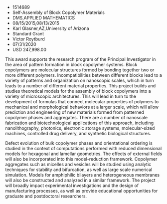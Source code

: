 
* 1514689
* Self-Assembly of Block Copolymer Materials
* DMS,APPLIED MATHEMATICS
* 08/15/2015,08/13/2015
* Karl Glasner,AZ,University of Arizona
* Standard Grant
* Victor Roytburd
* 07/31/2020
* USD 247,998.00

This award supports the research program of the Principal Investigator in the
area of pattern formation in block copolymer systems. Block copolymers are
molecular structures formed by bonding together two or more different polymers.
Incompatibilities between different blocks lead to a variety of patterns and
organization on nanoscopic scales, which in turn leads to a number of different
material properties. This project builds and studies theoretical models for the
assembly of block copolymers into a variety of microscopic architectures. This
will lead in turn to the development of formulas that connect molecular
properties of polymers to mechanical and morphological behaviors at a larger
scale, which will allow prediction and engineering of new materials formed from
patterned copolymer phases and aggregates. There are a number of nanoscale
fabrication and biotechnological applications of this approach, including
nanolithography, photonics, electronic storage systems, molecular-sized
machines, controlled drug delivery, and synthetic biological structures.

Defect evolution of bulk copolymer phases and orientational ordering is studied
in the context of computations performed with reduced dimensional models for
hexagonal and lamellar geometries. The effects of external fields will also be
incorporated into this model-reduction framework. Copolymer aggregates such as
micelles and vesicles will be studied using analytic techniques for stability
and bifurcation, as well as large scale numerical simulation. Models for
amphiphilic bilayers and heterogeneous membranes will also be constructed and
analyzed in a similar framework. The project will broadly impact experimental
investigations and the design of manufacturing processes, as well as provide
educational opportunities for graduate and postdoctoral researchers.
